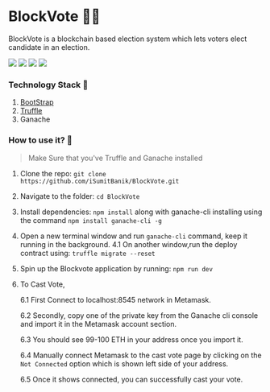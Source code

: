 # BlockVote 🤝🏻
BlockVote is a blockchain based election system which lets voters elect candidate in an election.

![](https://img.shields.io/github/languages/code-size/iSumitBanik/BlockVote?style=flat-square) ![](https://img.shields.io/github/stars/iSumitBanik/BlockVote?style=flat-square) ![](https://img.shields.io/github/last-commit/iSumitBanik/BlockVote?style=flat-square) ![](https://img.shields.io/github/followers/iSumitBanik?style=flat-square)

### Technology Stack 🎨
1. [BootStrap](https://getbootstrap.com/) 
2. [Truffle](https://www.trufflesuite.com/) 
3. Ganache 

### How to use it? 🎉

>Make Sure that you've Truffle and Ganache installed

1. Clone the repo: `git clone https://github.com/iSumitBanik/BlockVote.git`
2. Navigate to the folder: `cd BlockVote`
3. Install dependencies: `npm install` along with ganache-cli installing using the command `npm install ganache-cli -g`
4. Open a new terminal window and run `ganache-cli` command, keep it running in the background.
  4.1 On another window,run the deploy  contract using: `truffle migrate --reset`
5. Spin up the Blockvote application by running: `npm run dev`
6. To Cast Vote, 

    6.1 First Connect to localhost:8545 network in Metamask.
    
    6.2 Secondly, copy one of the private key from the Ganache cli console and import it in the Metamask account section.
  
    6.3 You should see 99-100 ETH in your address once you import it.
  
    6.4 Manually connect Metamask to the cast vote page by clicking on the `Not Connected` option which is shown left side of your address.
  
    6.5 Once it shows connected, you can successfully cast your vote.

